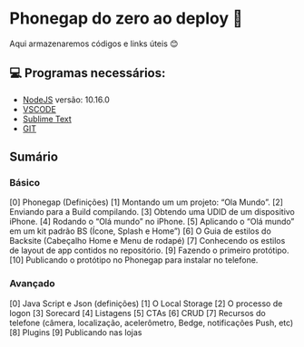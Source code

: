 # Phonegap do zero ao deploy 🚀
Aqui armazenaremos códigos e links úteis 😊

## 💻 Programas necessários:
* [NodeJS](https://nodejs.org/en/) versão: 10.16.0
* [VSCODE](https://code.visualstudio.com/)
* [Sublime Text](https://www.sublimetext.com/3)
* [GIT](https://git-scm.com/downloads)


## Sumário
### Básico
[0] Phonegap (Definições)
[1] Montando um um projeto: “Ola Mundo”.
[2] Enviando para a Build compilando.
[3] Obtendo uma UDID de um dispositivo iPhone.
[4] Rodando o “Olá mundo” no iPhone.
[5] Aplicando o “Olá mundo” em um kit padrão BS (Ícone, Splash e Home”)
[6] O Guia de estilos do Backsite (Cabeçalho Home e Menu de rodapé)
[7] Conhecendo os estilos de layout de app contidos no repositório.
[9] Fazendo o primeiro protótipo.
[10] Publicando o protótipo no Phonegap para instalar no telefone.

### Avançado
[0] Java Script e Json (definições)
[1] O Local Storage
[2] O processo de logon
[3] Sorecard
[4] Listagens 
[5] CTAs
[6] CRUD
[7] Recursos do telefone (câmera, localização, acelerômetro, Bedge,  notificações Push, etc)
[8] Plugins
[9] Publicando nas lojas
